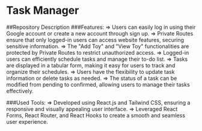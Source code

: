 # Task Manager

##Repository Description
###Features:
=> Users can easily log in using their Google account or create a new account through sign up.
=> Private Routes ensure that only logged-in users can access website features, securing sensitive information.
=> The "Add Toy" and "View Toy" functionalities are protected by Private Routes to restrict unauthorized access.
=> Logged-in users can efficiently schedule tasks and manage their to-do list.
=> Tasks are displayed in a tabular form, making it easy for users to track and organize their schedules.
=> Users have the flexibility to update task information or delete tasks as needed.
=> The status of a task can be modified from pending to confirmed, allowing users to manage their tasks effectively.

###Used Tools:
=> Developed using React.js and Tailwind CSS, ensuring a responsive and visually appealing user interface.
=> Leveraged React Forms, React Router, and React Hooks to create a smooth and seamless user experience.


